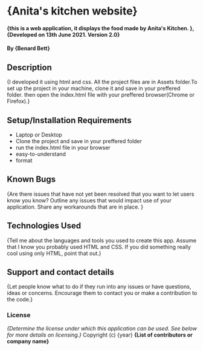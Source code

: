 # {Anita's kitchen website}
#### {this is a web application, it displays the food made by Anita's Kitchen. }, {Developed on 13th June 2021. Version 2.0}
#### By **{Benard Bett}**
## Description
{I developed it using html and css. All the project files are in Assets folder.To set up the project in your machine, clone it and save in your preffered folder. then open the index.html file with your preffered browser(Chrome or Firefox).}
## Setup/Installation Requirements
* Laptop or Desktop
* Clone the project and save in your preffered folder
* run the index.html file in your browser
* easy-to-understand
* format
## Known Bugs
{Are there issues that have not yet been resolved that you want to let users know you know? Outline any issues that would impact use of your application. Share any workarounds that are in place. }
## Technologies Used
{Tell me about the languages and tools you used to create this app. Assume that I know you probably used HTML and CSS. If you did something really cool using only HTML, point that out.}
## Support and contact details
{Let people know what to do if they run into any issues or have questions, ideas or concerns.  Encourage them to contact you or make a contribution to the code.}
### License
*{Determine the license under which this application can be used.  See below for more details on licensing.}*
Copyright (c) {year} **{List of contributors or company name}**
